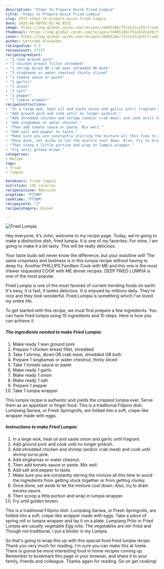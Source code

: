 ```yaml
---
description: "Steps to Prepare Quick Fried Lumpia"
title: "Steps to Prepare Quick Fried Lumpia"
slug: 2937-steps-to-prepare-quick-fried-lumpia
date: 2020-08-08T07:02:48.855Z
image: https://img-global.cpcdn.com/recipes/34805186/751x532cq70/fried-lumpia-recipe-main-photo.jpg
thumbnail: https://img-global.cpcdn.com/recipes/34805186/751x532cq70/fried-lumpia-recipe-main-photo.jpg
cover: https://img-global.cpcdn.com/recipes/34805186/751x532cq70/fried-lumpia-recipe-main-photo.jpg
author: Gertrude Alexander
ratingvalue: 4.3
reviewcount: 27337
recipeingredient:
- "1 lean ground pork"
- "1 chicken breast fillet shredded"
- "1 shrimp diced OR crab meat shredded OR both"
- "1 singkamas or water chestnut thinly sliced"
- "1 tomato sauce or paste"
- "1 garlic"
- "1 onion"
- "1 salt"
- "1 pepper"
- "1 lumpia wrapper"
recipeinstructions:
- "In a large wok, heat oil and saute onion and garlic until fragrant."
- "Add ground pork and cook until no longer pinkish."
- "Add shredded chicken and shrimp (and/or crab meat) and cook until shrimp turns pink."
- "Add singkamas or water chesnut."
- "Then add tomato sauce or paste. Mix well."
- "Add salt and pepper to taste."
- "Make sure you are constantly stirring the mixture all this time to avoid the ingredients from getting stuck together or from getting clunky."
- "Once done, set aside to let the mixture cool down. Also, try to drain excess sauce."
- "Then scoop a little portion and wrap in lumpia wrapper."
- "Fry until golden brown."
categories:
- Recipe
tags:
- fried
- lumpia

katakunci: fried lumpia 
nutrition: 145 calories
recipecuisine: American
preptime: "PT28M"
cooktime: "PT30M"
recipeyield: "3"
recipecategory: Dinner

---
```



![Fried Lumpia](https://img-global.cpcdn.com/recipes/34805186/751x532cq70/fried-lumpia-recipe-main-photo.jpg)

Hey everyone, it's John, welcome to my recipe page. Today, we're going to make a distinctive dish, fried lumpia. It is one of my favorites. For mine, I am going to make it a bit tasty. This will be really delicious.

Your taste buds will never know the difference, but your waistline will! The same crispiness and tastiness is in this lumpia recipe without having to deep fry. Another PHILLIPS FamBam Cook with ME and this one is the most Viewer requested COOK with ME dinner recipes. DEEP FRIED LUMPIA is one of the most popular.

Fried Lumpia is one of the most favored of current trending foods on earth. It's easy, it is fast, it tastes delicious. It is enjoyed by millions daily. They're nice and they look wonderful. Fried Lumpia is something which I've loved my entire life.


To get started with this recipe, we must first prepare a few ingredients. You can have fried lumpia using 10 ingredients and 10 steps. Here is how you can achieve it.

<!--inarticleads1-->

##### The ingredients needed to make Fried Lumpia:

1. Make ready 1 lean ground pork
1. Prepare 1 chicken breast fillet, shredded
1. Take 1 shrimp, diced OR crab meat, shredded OR both
1. Prepare 1 singkamas or water chestnut, thinly sliced
1. Take 1 tomato sauce or paste
1. Make ready 1 garlic
1. Make ready 1 onion
1. Make ready 1 salt
1. Prepare 1 pepper
1. Take 1 lumpia wrapper


This lumpia recipe is authentic and yields the crispiest lumpia ever. Serve them as an appetizer or finger food. This is a traditional Filipino dish. Lumpiang Sariwa, or Fresh Springrolls, are folded into a soft, crepe-like wrapper made with eggs. 

<!--inarticleads2-->

##### Instructions to make Fried Lumpia:

1. In a large wok, heat oil and saute onion and garlic until fragrant.
1. Add ground pork and cook until no longer pinkish.
1. Add shredded chicken and shrimp (and/or crab meat) and cook until shrimp turns pink.
1. Add singkamas or water chesnut.
1. Then add tomato sauce or paste. Mix well.
1. Add salt and pepper to taste.
1. Make sure you are constantly stirring the mixture all this time to avoid the ingredients from getting stuck together or from getting clunky.
1. Once done, set aside to let the mixture cool down. Also, try to drain excess sauce.
1. Then scoop a little portion and wrap in lumpia wrapper.
1. Fry until golden brown.


This is a traditional Filipino dish. Lumpiang Sariwa, or Fresh Springrolls, are folded into a soft, crepe-like wrapper made with eggs. Take a piece of spring roll or lumpia wrapper and lay it on a plate. Lumpiang Prito or Fried Lumpia are usually vegetable Egg rolls. The vegetables are stir-fried and Though not traditional, I put a binder in my Lumpia. 

So that's going to wrap this up with this special food fried lumpia recipe. Thank you very much for reading. I'm sure you can make this at home. There is gonna be more interesting food in home recipes coming up. Remember to bookmark this page in your browser, and share it to your family, friends and colleague. Thanks again for reading. Go on get cooking!

